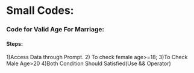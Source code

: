 # Small Codes:
### Code for Valid Age For Marriage:
#### Steps:
1)Access Data through Prompt.
2) To check female age>=18;
3)To Check Male Age>20
4)Both Condition Should Satisfied(Use && Operator)